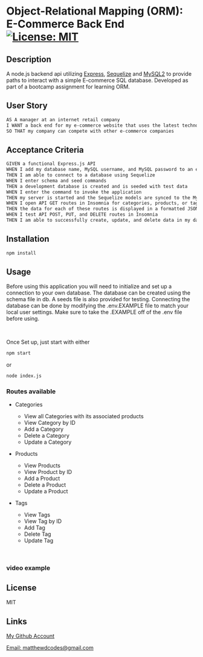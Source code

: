 # Object-Relational Mapping (ORM): E-Commerce Back End [![License: MIT](https://img.shields.io/badge/License-MIT-yellow.svg)](https://opensource.org/licenses/MIT)

## Description

A node.js backend api utilizing
[Express](https://www.npmjs.com/package/express), [Sequelize](https://www.npmjs.com/package/sequelize) and [MySQL2](https://www.npmjs.com/package/mysql2)
to provide paths to interact with a simple E-commerce SQL database. Developed as part of a bootcamp assignment for learning ORM. 

## User Story

```md
AS A manager at an internet retail company
I WANT a back end for my e-commerce website that uses the latest technologies
SO THAT my company can compete with other e-commerce companies
```

## Acceptance Criteria

```md
GIVEN a functional Express.js API
WHEN I add my database name, MySQL username, and MySQL password to an environment variable file
THEN I am able to connect to a database using Sequelize
WHEN I enter schema and seed commands
THEN a development database is created and is seeded with test data
WHEN I enter the command to invoke the application
THEN my server is started and the Sequelize models are synced to the MySQL database
WHEN I open API GET routes in Insomnia for categories, products, or tags
THEN the data for each of these routes is displayed in a formatted JSON
WHEN I test API POST, PUT, and DELETE routes in Insomnia
THEN I am able to successfully create, update, and delete data in my database
```

## Installation

```md
npm install
```

## Usage

Before using this application you will need  to initialize and set up a connection to your own database. The database can be created using the schema file in db. A seeds file is also provided for testing.
Connecting the database can be done by modifying the .env.EXAMPLE file to match your local user settings. Make sure to take the .EXAMPLE off of the .env file before using.

<br>

Once Set up, just start with either

```md
npm start
```

or 

```md
node index.js
```

### Routes available

* Categories
    * View all Categories with its associated products
    * View Category by ID
    * Add a Category
    * Delete a Category
    * Update a Category

* Products
    * View Products
    * View Product by ID
    * Add a Product
    * Delete a Product
    * Update a Product

* Tags
    * View Tags
    * View Tag by ID
    * Add Tag
    * Delete Tag
    * Update Tag

<br>

### video example





## License

MIT

## Links

[My Github Account](https://github.com/mattyd96)

[Email: matthewdcodes@gmail.com](mailto:matthewdcodes@gmail.com)
